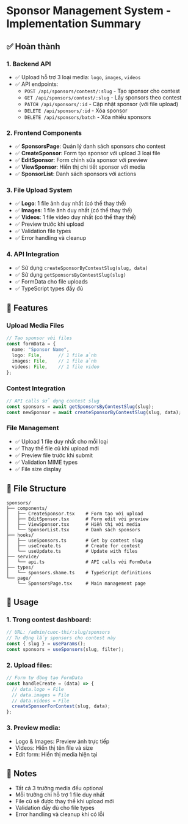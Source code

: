 # Sponsor Management System - Implementation Summary

## ✅ Hoàn thành

### 1. **Backend API**
- ✅ Upload hỗ trợ 3 loại media: `logo`, `images`, `videos`
- ✅ API endpoints:
  - `POST /api/sponsors/contest/:slug` - Tạo sponsor cho contest
  - `GET /api/sponsors/contest/:slug` - Lấy sponsors theo contest
  - `PATCH /api/sponsors/:id` - Cập nhật sponsor (với file upload)
  - `DELETE /api/sponsors/:id` - Xóa sponsor
  - `DELETE /api/sponsors/batch` - Xóa nhiều sponsors

### 2. **Frontend Components**
- ✅ **SponsorsPage**: Quản lý danh sách sponsors cho contest
- ✅ **CreateSponsor**: Form tạo sponsor với upload 3 loại file
- ✅ **EditSponsor**: Form chỉnh sửa sponsor với preview
- ✅ **ViewSponsor**: Hiển thị chi tiết sponsor với media
- ✅ **SponsorList**: Danh sách sponsors với actions

### 3. **File Upload System**
- ✅ **Logo**: 1 file ảnh duy nhất (có thể thay thế)
- ✅ **Images**: 1 file ảnh duy nhất (có thể thay thế)  
- ✅ **Videos**: 1 file video duy nhất (có thể thay thế)
- ✅ Preview trước khi upload
- ✅ Validation file types
- ✅ Error handling và cleanup

### 4. **API Integration**
- ✅ Sử dụng `createSponsorByContestSlug(slug, data)`
- ✅ Sử dụng `getSponsorsByContestSlug(slug)`
- ✅ FormData cho file uploads
- ✅ TypeScript types đầy đủ

## 🎯 Features

### Upload Media Files
```typescript
// Tạo sponsor với files
const formData = {
  name: "Sponsor Name",
  logo: File,      // 1 file ảnh
  images: File,    // 1 file ảnh
  videos: File,    // 1 file video
};
```

### Contest Integration
```typescript
// API calls sử dụng contest slug
const sponsors = await getSponsorsByContestSlug(slug);
const newSponsor = await createSponsorByContestSlug(slug, data);
```

### File Management
- ✅ Upload 1 file duy nhất cho mỗi loại
- ✅ Thay thế file cũ khi upload mới
- ✅ Preview file trước khi submit
- ✅ Validation MIME types
- ✅ File size display

## 🔧 File Structure

```
sponsors/
├── components/
│   ├── CreateSponsor.tsx    # Form tạo với upload
│   ├── EditSponsor.tsx      # Form edit với preview
│   ├── ViewSponsor.tsx      # Hiển thị với media
│   └── SponsorList.tsx      # Danh sách sponsors
├── hooks/
│   ├── useSponsors.ts       # Get by contest slug
│   ├── useCreate.ts         # Create for contest
│   └── useUpdate.ts         # Update with files
├── service/
│   └── api.ts               # API calls với FormData
├── types/
│   └── sponsors.shame.ts    # TypeScript definitions
└── page/
    └── SponsorsPage.tsx     # Main management page
```

## 🚀 Usage

### 1. Trong contest dashboard:
```typescript
// URL: /admin/cuoc-thi/:slug/sponsors
// Tự động lấy sponsors cho contest này
const { slug } = useParams();
const sponsors = useSponsors(slug, filter);
```

### 2. Upload files:
```typescript
// Form tự động tạo FormData
const handleCreate = (data) => {
  // data.logo = File
  // data.images = File  
  // data.videos = File
  createSponsorForContest(slug, data);
};
```

### 3. Preview media:
- Logo & Images: Preview ảnh trực tiếp
- Videos: Hiển thị tên file và size
- Edit form: Hiển thị media hiện tại

## 📝 Notes

- Tất cả 3 trường media đều optional
- Mỗi trường chỉ hỗ trợ 1 file duy nhất
- File cũ sẽ được thay thế khi upload mới
- Validation đầy đủ cho file types
- Error handling và cleanup khi có lỗi
